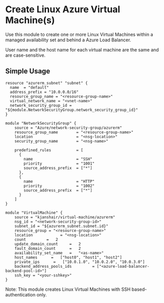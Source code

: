 # Create Linux Azure Virtual Machine(s)

Use this module to create one or more Linux Virtual Machines within a managed availability set and behind a Azure Load Balancer.

User name and the host name for each virtual machine are the same and are case-sensitive.

## Simple Usage

```
resource "azurerm_subnet" "subnet" {
  name  = "default"
  address_prefix = "10.0.0.0/16"
  resource_group_name = "<resource-group-name>"
  virtual_network_name = "<vnet-name>"
  network_security_group_id = "${module.NetworkSecurityGroup.network_security_group_id}"
}

module "NetworkSecurityGroup" {
    source = "Azure/network-security-group/azurerm"
    resource_group_name        = "<resource-group-name>"
    location                   = "<nsg-location>"
    security_group_name        = "<nsg-name>"

    predefined_rules           = [
      {
        name                   = "SSH"
        priority               = "1001"
        source_address_prefix  = ["*"]
      },
      {
        name                   = "HTTP"
        priority               = "1002"
        source_address_prefix  = ["*"]
      }
    ]
}

module "VirtualMachine" {
    source = "kjanshair/virtual-machine/azurerm"
    nsg_id = "<network-security-group-id>"
    subnet_id = "${azurerm_subnet.subnet.id}"
    resource_group = "<resource-group-name>"
    location            = "<nsg-location>"
    count         =   2
    update_domain_count     =   2
    fault_domain_count      =   2
    availability_set_name   =   "<as-name>"
    host_names      =   ["host0", "host1", "host2"]
    private_ips      =   ["10.0.1.0", "10.0.2.0", "10.0.3.0"]
    backend_address_pools_ids         = ["<azure-load-balancer-backend-pool-id>"]
    ssh_key = "<your-sshkey>"
}
```

Note: This module creates Linux Virtual Machines with SSH based-authentication only.